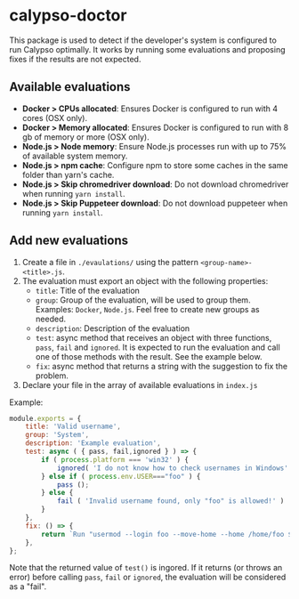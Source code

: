 # calypso-doctor

This package is used to detect if the developer's system is configured to run Calypso optimally.
It works by running some evaluations and proposing fixes if the results are not expected.

## Available evaluations

- **Docker > CPUs allocated**: Ensures Docker is configured to run with 4 cores (OSX only).
- **Docker > Memory allocated**: Ensures Docker is configured to run with 8 gb of memory or more (OSX only).
- **Node.js > Node memory**: Ensure Node.js processes run with up to 75% of available system memory.
- **Node.js > npm cache**: Configure npm to store some caches in the same folder than yarn's cache.
- **Node.js > Skip chromedriver download**: Do not download chromedriver when running `yarn install`.
- **Node.js > Skip Puppeteer download**: Do not download puppeteer when running `yarn install`.

## Add new evaluations

1. Create a file in `./evaulations/` using the pattern `<group-name>-<title>.js`.
2. The evaluation must export an object with the following properties:
   - `title`: Title of the evaluation
   - `group`: Group of the evaluation, will be used to group them. Examples: `Docker`, `Node.js`. Feel free to create new groups as needed.
   - `description`: Description of the evaluation
   - `test`: async method that receives an object with three functions, `pass`, `fail` and `ignored`. It is expected to run the evaluation and call one of those methods with the result. See the example below.
   - `fix`: async method that returns a string with the suggestion to fix the problem.
3. Declare your file in the array of available evaluations in `index.js`

Example:

```js
module.exports = {
	title: 'Valid username',
	group: 'System',
	description: 'Example evaluation',
	test: async ( { pass, fail,ignored } ) => {
		if ( process.platform === 'win32' ) {
			ignored( 'I do not know how to check usernames in Windows' )
		} else if ( process.env.USER==="foo" ) {
			pass ();
		} else {
			fail ( 'Invalid username found, only "foo" is allowed!' )
		}
	},
	fix: () => {
		return `Run "usermod --login foo --move-home --home /home/foo ${process.env.USER}"`;
	},
};
```

Note that the returned value of `test()` is ingored. If it returns (or throws an error) before calling `pass`, `fail` or `ignored`, the evaluation will be considered as a "fail".
